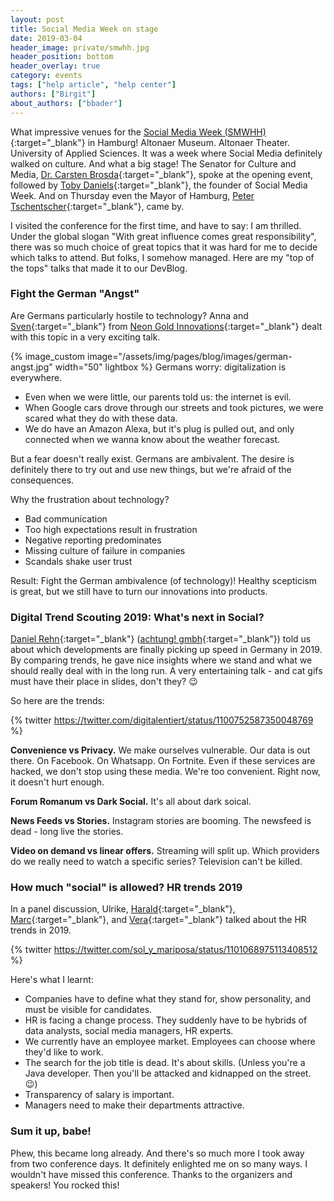 ```yaml
---
layout: post
title: Social Media Week on stage
date: 2019-03-04
header_image: private/smwhh.jpg
header_position: bottom
header_overlay: true
category: events
tags: ["help article", "help center"]
authors: ["Birgit"]
about_authors: ["bbader"]
---
```


What impressive venues for the [Social Media Week (SMWHH)](https://smwhamburg.com/){:target="_blank"} in Hamburg!
Altonaer Museum.
Altonaer Theater.
University of Applied Sciences.
It was a week where Social Media definitely walked on culture.
And what a big stage!
The Senator for Culture and Media, [Dr. Carsten Brosda](https://twitter.com/carstenbrosda?lang=en){:target="_blank"}, spoke at the opening event, followed by [Toby Daniels](https://twitter.com/tobyd?lang=en){:target="_blank"}, the founder of Social Media Week.
And on Thursday even the Mayor of Hamburg, [Peter Tschentscher](https://twitter.com/TschenPe){:target="_blank"}, came by.

I visited the conference for the first time, and have to say: I am thrilled.
Under the global slogan "With great influence comes great responsibility", there was so much choice of great topics that it was hard for me to decide which talks to attend.
But folks, I somehow managed.
Here are my "top of the tops" talks that made it to our DevBlog.

### Fight the German "Angst" 

Are Germans particularly hostile to technology?
Anna and [Sven](https://twitter.com/svenwiesner/){:target="_blank"} from [Neon Gold Innovations](https://neon-gold-innovations.de/){:target="_blank"} dealt with this topic in a very exciting talk.

{% image_custom image="/assets/img/pages/blog/images/german-angst.jpg" width="50" lightbox %}
Germans worry: digitalization is everywhere.

* Even when we were little, our parents told us: the internet is evil.
* When Google cars drove through our streets and took pictures, we were scared what they do with these data.
* We do have an Amazon Alexa, but it's plug is pulled out, and only connected when we wanna know about the weather forecast.

But a fear doesn't really exist.
Germans are ambivalent.
The desire is definitely there to try out and use new things, but we're afraid of the consequences.

Why the frustration about technology?

* Bad communication
* Too high expectations result in frustration
* Negative reporting predominates
* Missing culture of failure in companies
* Scandals shake user trust

Result: Fight the German ambivalence (of technology)!
Healthy scepticism is great, but we still have to turn our innovations into products.

### Digital Trend Scouting 2019: What's next in Social?

[Daniel Rehn](https://twitter.com/danielrehn){:target="_blank"} ([achtung! gmbh](https://www.achtung.de/en/){:target="_blank"}) told us about which developments are finally picking up speed in Germany in 2019.
By comparing trends, he gave nice insights where we stand and what we should really deal with in the long run.
A very entertaining talk - and cat gifs must have their place in slides, don't they? 😉 

So here are the trends:

{% twitter https://twitter.com/digitalentiert/status/1100752587350048769 %}

**Convenience vs Privacy.**
We make ourselves vulnerable.
Our data is out there.
On Facebook. On Whatsapp. On Fortnite.
Even if these services are hacked, we don't stop using these media.
We're too convenient.
Right now, it doesn't hurt enough.

**Forum Romanum vs Dark Social.**
It's all about dark soical.

**News Feeds vs Stories.**
Instagram stories are booming.
The newsfeed is dead - long live the stories.

**Video on demand vs linear offers.**
Streaming will split up.
Which providers do we really need to watch a specific series? 
Television can't be killed.

### How much "social" is allowed? HR trends 2019

In a panel discussion, Ulrike, [Harald](https://twitter.com/HRFortmann){:target="_blank"}, [Marc](https://twitter.com/monissen){:target="_blank"}, and [Vera](https://twitter.com/mymunichlife){:target="_blank"} talked about the HR trends in 2019.

{% twitter https://twitter.com/sol_y_mariposa/status/1101068975113408512 %}

Here's what I learnt:

* Companies have to define what they stand for, show personality, and must be visible for candidates.
* HR is facing a change process. They suddenly have to be hybrids of data analysts, social media managers, HR experts.
* We currently have an employee market. Employees can choose where they'd like to work.
* The search for the job title is dead. It's about skills. (Unless you're a Java developer. Then you'll be attacked and kidnapped on the street. 😉)
* Transparency of salary is important.
* Managers need to make their departments attractive.

### Sum it up, babe!

Phew, this became long already.
And there's so much more I took away from two conference days.
It definitely enlighted me on so many ways.
I wouldn't have missed this conference.
Thanks to the organizers and speakers!
You rocked this!
